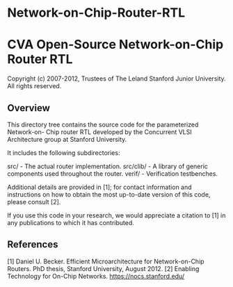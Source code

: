 # Network-on-Chip-Router-RTL

CVA Open-Source Network-on-Chip Router RTL
==========================================
Copyright (c) 2007-2012, Trustees of The Leland Stanford Junior University.
All rights reserved.


Overview
--------

This directory tree contains the source code for the parameterized Network-on-
Chip router RTL developed by the Concurrent VLSI Architecture group at Stanford 
University.

It includes the following subdirectories:

src/      - The actual router implementation.
src/clib/ - A library of generic components used throughout the router.
verif/    - Verification testbenches.

Additional details are provided in [1]; for contact information and 
instructions on how to obtain the most up-to-date version of this code, please 
consult [2].

If you use this code in your research, we would appreciate a citation to [1] in 
any publications to which it has contributed.


References
----------

[1] Daniel U. Becker. Efficient Microarchitecture for Network-on-Chip Routers. 
    PhD thesis, Stanford University, August 2012.
[2] Enabling Technology for On-Chip Networks. https://nocs.stanford.edu/
